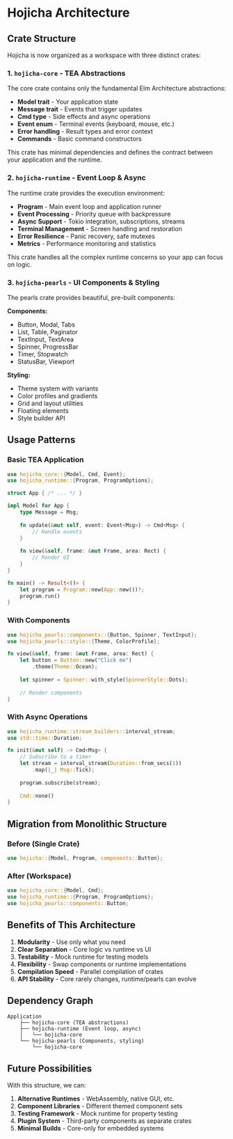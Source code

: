 # Hojicha Architecture

## Crate Structure

Hojicha is now organized as a workspace with three distinct crates:

### 1. `hojicha-core` - TEA Abstractions
The core crate contains only the fundamental Elm Architecture abstractions:

- **Model trait** - Your application state
- **Message trait** - Events that trigger updates  
- **Cmd type** - Side effects and async operations
- **Event enum** - Terminal events (keyboard, mouse, etc.)
- **Error handling** - Result types and error context
- **Commands** - Basic command constructors

This crate has minimal dependencies and defines the contract between your application and the runtime.

### 2. `hojicha-runtime` - Event Loop & Async
The runtime crate provides the execution environment:

- **Program** - Main event loop and application runner
- **Event Processing** - Priority queue with backpressure
- **Async Support** - Tokio integration, subscriptions, streams
- **Terminal Management** - Screen handling and restoration  
- **Error Resilience** - Panic recovery, safe mutexes
- **Metrics** - Performance monitoring and statistics

This crate handles all the complex runtime concerns so your app can focus on logic.

### 3. `hojicha-pearls` - UI Components & Styling
The pearls crate provides beautiful, pre-built components:

**Components:**
- Button, Modal, Tabs
- List, Table, Paginator
- TextInput, TextArea
- Spinner, ProgressBar
- Timer, Stopwatch
- StatusBar, Viewport

**Styling:**
- Theme system with variants
- Color profiles and gradients
- Grid and layout utilities
- Floating elements
- Style builder API

## Usage Patterns

### Basic TEA Application
```rust
use hojicha_core::{Model, Cmd, Event};
use hojicha_runtime::{Program, ProgramOptions};

struct App { /* ... */ }

impl Model for App {
    type Message = Msg;
    
    fn update(&mut self, event: Event<Msg>) -> Cmd<Msg> {
        // Handle events
    }
    
    fn view(&self, frame: &mut Frame, area: Rect) {
        // Render UI
    }
}

fn main() -> Result<()> {
    let program = Program::new(App::new())?;
    program.run()
}
```

### With Components
```rust
use hojicha_pearls::components::{Button, Spinner, TextInput};
use hojicha_pearls::style::{Theme, ColorProfile};

fn view(&self, frame: &mut Frame, area: Rect) {
    let button = Button::new("Click me")
        .theme(Theme::Ocean);
    
    let spinner = Spinner::with_style(SpinnerStyle::Dots);
    
    // Render components
}
```

### With Async Operations
```rust
use hojicha_runtime::stream_builders::interval_stream;
use std::time::Duration;

fn init(&mut self) -> Cmd<Msg> {
    // Subscribe to a timer
    let stream = interval_stream(Duration::from_secs(1))
        .map(|_| Msg::Tick);
    
    program.subscribe(stream);
    
    Cmd::none()
}
```

## Migration from Monolithic Structure

### Before (Single Crate)
```rust
use hojicha::{Model, Program, components::Button};
```

### After (Workspace)
```rust
use hojicha_core::{Model, Cmd};
use hojicha_runtime::{Program, ProgramOptions};
use hojicha_pearls::components::Button;
```

## Benefits of This Architecture

1. **Modularity** - Use only what you need
2. **Clear Separation** - Core logic vs runtime vs UI
3. **Testability** - Mock runtime for testing models
4. **Flexibility** - Swap components or runtime implementations
5. **Compilation Speed** - Parallel compilation of crates
6. **API Stability** - Core rarely changes, runtime/pearls can evolve

## Dependency Graph

```
Application
    ├── hojicha-core (TEA abstractions)
    ├── hojicha-runtime (Event loop, async)
    │   └── hojicha-core
    └── hojicha-pearls (Components, styling)
        └── hojicha-core
```

## Future Possibilities

With this structure, we can:

1. **Alternative Runtimes** - WebAssembly, native GUI, etc.
2. **Component Libraries** - Different themed component sets
3. **Testing Framework** - Mock runtime for property testing
4. **Plugin System** - Third-party components as separate crates
5. **Minimal Builds** - Core-only for embedded systems